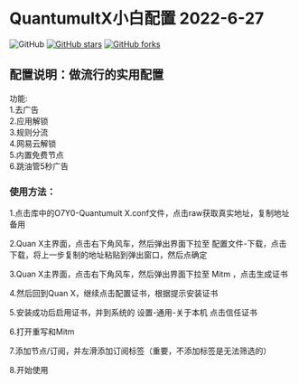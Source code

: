 # QuantumultX小白配置 2022-6-27
![GitHub](https://img.shields.io/github/license/mashape/apistatus.svg)
[![GitHub stars](https://img.shields.io/github/stars/O7Y0/Profiles.svg?style=popout&label=Stars)](https://github.com/O7Y0/Profiles/stargazers)
[![GitHub forks](https://img.shields.io/github/forks/O7Y0/Profiles.svg?style=popout&label=Fork)](https://github.com/O7Y0/Profiles/fork)
## 配置说明：做流行的实用配置

功能:
    <br>1.去广告
    <br>2.应用解锁
    <br>3.规则分流
    <br>4.网易云解锁
    <br>5.内置免费节点
    <br>6.跳油管5秒广告

### 使用方法：

  1.点击库中的O7Y0-Quantumult X.conf文件，点击raw获取真实地址，复制地址备用<br>

  2.Quan X主界面，点击右下角风车，然后弹出界面下拉至 配置文件-下载，点击下载，将上一步复制的地址粘贴到弹出窗口，然后点确定<br>

  3.Quan X主界面，点击右下角风车，然后弹出界面下拉至 Mitm ，点击生成证书<br>

  4.然后回到Quan X，继续点击配置证书，根据提示安装证书<br>

  5.安装成功后启用证书，并到系统的 设置-通用-关于本机 点击信任证书<br>

  6.打开重写和Mitm<br>

  7.添加节点/订阅，并左滑添加订阅标签（重要，不添加标签是无法筛选的）<br>
  
  8.开始使用<br>
